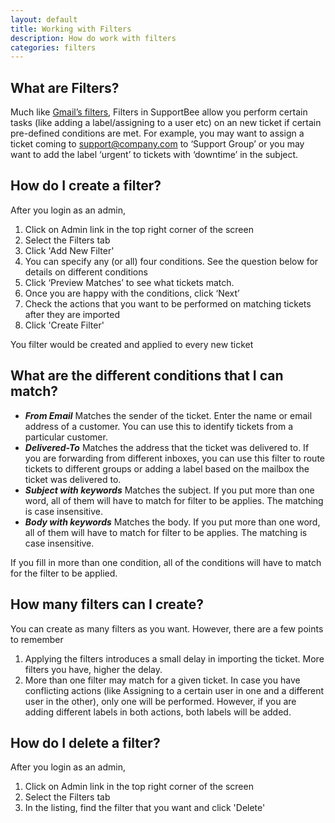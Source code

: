```yaml
---
layout: default
title: Working with Filters
description: How do work with filters
categories: filters
---
```


What are Filters?
-----------------

Much like [Gmail’s filters](http://support.google.com/mail/bin/answer.py?hl=en&answer=6579), Filters in SupportBee allow you perform certain tasks (like adding a label/assigning to a user etc) on an new ticket if certain pre-defined conditions are met. For example, you may want to assign a ticket coming to support@company.com to ‘Support Group’ or you may want to add the label ‘urgent’ to tickets with ‘downtime’ in the subject.

How do I create a filter?
-------------------------

After you login as an admin,

1. Click on Admin link in the top right corner of the screen
2. Select the Filters tab
3. Click 'Add New Filter'
4. You can specify any (or all) four conditions. See the question below for details on different conditions
5. Click ‘Preview Matches’ to see what tickets match.
6. Once you are happy with the conditions, click ‘Next’
7. Check the actions that you want to be performed on matching tickets after they are imported
8. Click 'Create Filter'

You filter would be created and applied to every new ticket

What are the different conditions that I can match?
---------------------------------------------------

*   ***From Email*** Matches the sender of the ticket. Enter the name or email address of a customer. You can use this to identify tickets from a particular customer.
*   ***Delivered-To*** Matches the address that the ticket was delivered to. If you are forwarding from different inboxes, you can use this filter to route tickets to different groups or adding a label based on the mailbox the ticket was delivered to. 
*   ***Subject with keywords*** Matches the subject. If you put more than one word, all of them will have to match for filter to be applies. The matching is case insensitive. 
*   ***Body with keywords*** Matches the body. If you put more than one word, all of them will have to match for filter to be applies. The matching is case insensitive.


If you fill in more than one condition, all of the conditions will have to match for the filter to be applied.


How many filters can I create?
------------------------------

You can create as many filters as you want. However, there are a few points to remember

1. Applying the filters introduces a small delay in importing the ticket. More filters you have, higher the delay.
2. More than one filter may match for a given ticket. In case you have conflicting actions (like Assigning to a certain user in one and a different user in the other), only one will be performed. However, if you are adding different labels in both actions, both labels will be added.


How do I delete a filter?
-------------------------

After you login as an admin,

1. Click on Admin link in the top right corner of the screen
2. Select the Filters tab
3. In the listing, find the filter that you want and click 'Delete'





